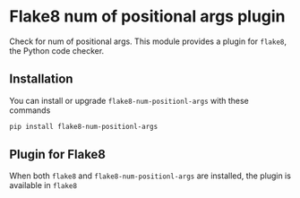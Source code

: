 # Flake8 num of positional args plugin

Check for num of positional args.
This module provides a plugin for `flake8`, the Python code checker.


## Installation

You can install or upgrade `flake8-num-positionl-args` with these commands

```bash
pip install flake8-num-positionl-args
```


## Plugin for Flake8

When both `flake8` and `flake8-num-positionl-args` are installed, the plugin is available in `flake8`
